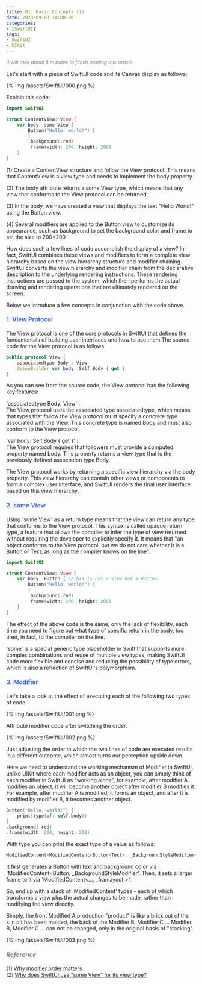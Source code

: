 ```yaml
---
title: 01. Basic Concepts (1)
date: 2023-09-03 14:00:00
categories: 
- [SwiftUI]
tags:
- SwiftUI
- UIKit
---
```



<font color=gray size=2>*It will take about 5 minutes to finish reading this article.*</font>

Let's start with a piece of SwiftUI code and its Canvas display as follows:  


{% img /assets/SwiftUI/000.png %}

Explain this code:
```Swift
import SwiftUI

struct ContentView: View {
    var body: some View {
        Button("Hello, world!") {
        }
        .background(.red)
        .frame(width: 200, height: 200)
    }
}

```

(1) Create a ContentView structure and follow the View protocol. This means that ContentView is a view type and needs to implement the body property.    

(2) The body attribute returns a some View type, which means that any view that conforms to the View protocol can be returned.

(3) In the body, we have created a view that displays the text "Hello World!" using the Button view.    

(4) Several modifiers are applied to the Button view to customize its appearance, such as background to set the background color and frame to set the size to 200*200.  

How does such a few lines of code accomplish the display of a view?
In fact, SwiftUI combines these views and modifiers to form a complete view hierarchy based on the view hierarchy structure and modifier chaining. SwiftUI converts the view hierarchy and modifier chain from the declarative description to the underlying rendering instructions. These rendering instructions are passed to the system, which then performs the actual drawing and rendering operations that are ultimately rendered on the screen. 

Below we introduce a few concepts in conjunction with the code above.

#### <font size=3 color=#4169E1>1. View Protocol</font> 

The View protocol is one of the core protocols in SwiftUI that defines the fundamentals of building user interfaces and how to use them.The source code for the View protocol is as follows:

```Swift
public protocol View {
    associatedtype Body : View
    @ViewBuilder var body: Self.Body { get }
}
```

As you can see from the source code, the View protocol has the following key features:

'associatedtype Body: View' :    
The View protocol uses the associated type associatedtype, which means that types that follow the View protocol must specify a concrete type associated with the View. This concrete type is named Body and must also conform to the View protocol.

'var body: Self.Body { get }' :   
The View protocol requires that followers must provide a computed property named body. This property returns a view type that is the previously defined association type Body.

The View protocol works by returning a specific view hierarchy via the body property. This view hierarchy can contain other views or components to form a complex user interface, and SwiftUI renders the final user interface based on this view hierarchy.

#### <font size=3 color=#4169E1>2. some View</font> 
Using 'some View' as a return type means that the view can return any type that conforms to the View protocol. This syntax is called opaque return type, a feature that allows the compiler to infer the type of view returned without requiring the developer to explicitly specify it. It means that "an object conforms to the View protocol, but we do not care whether it is a Button or Text, as long as the compiler knows on the line".

```Swift
import SwiftUI

struct ContentView: View {
    var body: Button { //This is not a View but a Button.
        Button("Hello, world!") {
        }
        .background(.red)
        .frame(width: 200, height: 200)
    }
}

``` 

The effect of the above code is the same, only the lack of flexibility, each time you need to figure out what type of specific return in the body, too tired, in fact, to the compiler on the line.         

'some' is a special generic type placeholder in Swift that supports more complex combinations and reuse of multiple view types, making SwiftUI code more flexible and concise and reducing the possibility of type errors, which is also a reflection of SwiftUI's polymorphism.


#### <font size=3 color=#4169E1>3. Modifier</font> 

Let's take a look at the effect of executing each of the following two types of code:     

{% img /assets/SwiftUI/001.png %}    

Attribute modifier code after switching the order:

{% img /assets/SwiftUI/002.png %}      

Just adjusting the order in which the two lines of code are executed results in a different outcome, which almost turns our perception upside down.

Here we need to understand the working mechanism of Modifier in SwiftUI, unlike UIKit where each modifier acts as an object, you can simply think of each modifier in SwiftUI as "working alone", for example, after modifier A modifies an object, it will become another object after modifier B modifies it. For example, after modifier A is modified, it forms an object, and after it is modified by modifier B, it becomes another object.
```Swift
Button("Hello, world!") {
    print(type(of: self.body))
}    
.background(.red)
.frame(width: 200, height: 200)
```

With type you can print the exact type of a value as follows:

```Swift
ModifiedContent<ModifiedContent<Button<Text>, _BackgroundStyleModifier<Color>>, _FrameLayout>
```

It first generates a Button with text and background color via 'ModifiedContent<Button<Text>, _BackgroundStyleModifier<Color>'. Then, it sets a larger frame to it via 'ModifiedContent<..., _framayout >'.

So, end up with a stack of 'ModifiedContent' types - each of which transforms a view plus the actual changes to be made, rather than modifying the view directly.   

Simply, the front Modified A production "product" is like a brick out of the kiln pit has been molded, the back of the Modifier B, Modifier C ... Modifier B, Modifier C ... can not be changed, only in the original basis of "stacking".

{% img /assets/SwiftUI/003.png %}    
 
#### <font size=3 color=gray>*Reference*</font>
[1] [Why modifier order matters](https://www.hackingwithswift.com/books/ios-swiftui/why-modifier-order-matters)  
[2] [Why does SwiftUI use “some View” for its view type?](https://www.hackingwithswift.com/books/ios-swiftui/why-does-swiftui-use-some-view-for-its-view-type)

